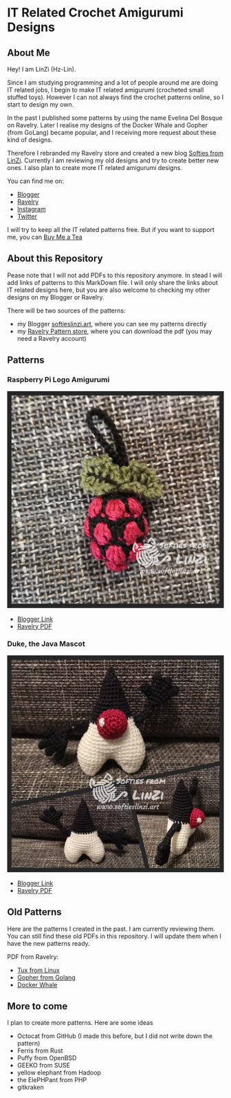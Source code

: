 # IT Related Crochet Amigurumi Designs

## About Me

Hey! I am LinZi (Hz-Lin).

Since I am studying programming and a lot of people around me are doing IT related jobs, I begin to make IT related amigurumi (crocheted small stuffed toys). However I can not always find the crochet patterns online, so I start to design my own.

In the past I published some patterns by using the name Evelina Del Bosque on Ravelry. Later I realise my designs of the Docker Whale and Gopher (from GoLang) became popular, and I receiving more request about these kind of designs.

Therefore I rebranded my Ravelry store and created a new blog [Softies from LinZi](https://www.softieslinzi.art/).
Currently I am reviewing my old designs and try to create better new ones. I also plan to create more IT related amigurumi designs.

You can find me on:

- [Blogger](https://www.softieslinzi.art/)
- [Ravelry](https://www.ravelry.com/designers/huizhi-lin)
- [Instagram](https://www.instagram.com/softiesfromlinzi/)
- [Twitter](https://twitter.com/linzi_hz)

I will try to keep all the IT related patterns free. But if you want to support me, you can [Buy Me a Tea](https://www.buymeacoffee.com/hzlin)

## About this Repository

Pease note that I will not add PDFs to this repository anymore. In stead I will add links of patterns to this MarkDown file. I will only share the links about IT related designs here, but you are also welcome to checking my other designs on my Blogger or Ravelry.

There will be two sources of the patterns:

- my Blogger [softieslinzi.art](https://www.softieslinzi.art/), where you can see my patterns directly
- my [Ravelry Pattern store](https://www.ravelry.com/designers/huizhi-lin), where you can download the pdf (you may need a Ravelry account)

## Patterns

### Raspberry Pi Logo Amigurumi

![Raspberry Pi Logo Amigurumi](photos/RasberryPi.jpg)

- [Blogger Link](https://www.softieslinzi.art/2022/02/raspberry-pi-logo-amigurumi.html)
- [Ravelry PDF](https://www.ravelry.com/patterns/library/raspberry-pi-logo-amigurumi)
### Duke, the Java Mascot

![Duke, the Java Mascot](photos/Duke.jpeg)

- [Blogger Link](https://www.softieslinzi.art/2022/01/duke-java-mascot.html)
- [Ravelry PDF](https://www.ravelry.com/patterns/library/duke-the-java-mascot)

## Old Patterns

Here are the patterns I created in the past. I am currently reviewing them. You can still find these old PDFs in this repository.
I will update them when I have the new patterns ready.

PDF from Ravelry:

- [Tux from Linux](https://www.ravelry.com/patterns/library/tux-from-linux)
- [Gopher from Golang](https://www.ravelry.com/patterns/library/gopher-from-golang)
- [Docker Whale](https://www.ravelry.com/patterns/library/docker-whale-amigurumi)

## More to come

I plan to create more patterns. Here are some ideas

- Octocat from GitHub (I made this before, but I did not write down the pattern)
- Ferris from Rust
- Puffy from OpenBSD
- GEEKO from SUSE
- yellow elephant from Hadoop
- the ElePHPant from PHP
- gitkraken
